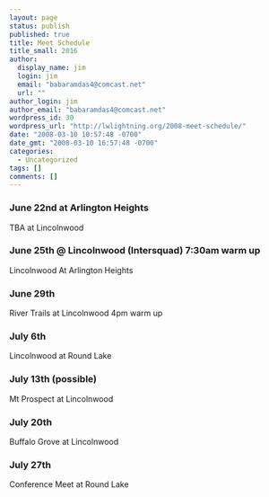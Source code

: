 ```yaml
---
layout: page
status: publish
published: true
title: Meet Schedule
title_small: 2016
author: 
  display_name: jim
  login: jim
  email: "babaramdas4@comcast.net"
  url: ""
author_login: jim
author_email: "babaramdas4@comcast.net"
wordpress_id: 30
wordpress_url: "http://lwlightning.org/2008-meet-schedule/"
date: "2008-03-10 10:57:48 -0700"
date_gmt: "2008-03-10 16:57:48 -0700"
categories: 
  - Uncategorized
tags: []
comments: []
---
```


### June 22nd at Arlington Heights
TBA at Lincolnwood

### June 25th @ Lincolnwood (Intersquad) 7:30am warm up
Lincolnwood At Arlington Heights

### June 29th
River Trails at Lincolnwood 4pm warm up

### July 6th
Lincolnwood at Round Lake

### July 13th (possible)
Mt Prospect at Lincolnwood

### July 20th
Buffalo Grove at Lincolnwood 

### July 27th
Conference Meet at Round Lake
